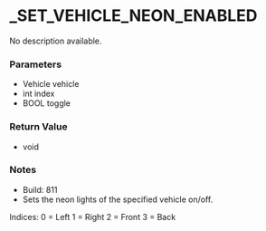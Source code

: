 # _SET_VEHICLE_NEON_ENABLED

No description available.

### Parameters
* Vehicle vehicle
* int index
* BOOL toggle

### Return Value
* void

### Notes
* Build: 811
* Sets the neon lights of the specified vehicle on/off.

Indices:
0 = Left
1 = Right
2 = Front
3 = Back

